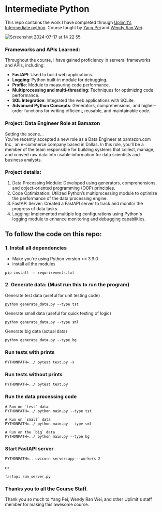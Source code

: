 # Intermediate Python
This repo contains the work I have completed through <a href="https://uplimit.com/course/intermediate-python">Uplimit's Intermediate python</a>.
Course taught by <a href="https://www.linkedin.com/in/pyemma/">Yang Pei</a> and <a href="https://www.linkedin.com/in/wendyranwei/">Wendy Ran Wei</a>. 

![Screenshot 2024-07-17 at 14 22 55](https://github.com/user-attachments/assets/53693d12-d2db-4389-9b22-249b2169e439)

### Frameworks and APIs Learned:
Throughout the course, I have gained proficiency in serveral frameworks and APIs, including: 
- __FastAPI__: Used to build web applications. 
- __Logging__: Python built-in module for debugging.
- __Profile__: Module to measuring code performance. 
- __Multiprocessing and multi-threading__: Techniques for optimizing code performance.
- __SQL Integration__: Integrated the web applications with SQLite.
- __Advanced Python Concepts__: Generators, comprehensions, and higher-order functions for writing efficient, reusable, and maintainable code.

###  Project: Data Engineer Role at Bamazon
Setting the scene... </br>
You've recently accepted a new role as a Data Engineer at bamazon.com Inc., an e-commerce company based in Dallas. In this role, you'll be a member of the team responsible for building systems that collect, manage, and convert raw data into usable information for data scientists and business analysts.

### Project details: 
1. Data Processing Module: Developed using generators, comprehensions, and object-oriented programming (OOP) principles.
2. Code Optimization: Utilized Python’s multiprocessing module to optimize the performance of the data processing engine.
3. FastAPI Server: Created a FastAPI server to track and monitor the progress of data tasks.
4. Logging: Implemented multiple log configurations using Python's logging module to enhance monitoring and debugging capabilities.

## To follow the code on this repo:
### 1. Install all dependencies
- Make you're using Python version >= 3.9.0
- Install all the modules
```
pip install -r requrirements.txt
```

### 2. Generate data: (Must run this to run the program)
Generate test data (useful for unit testing code)
```
python generate_data.py --type tst
```
Generate small data (useful for quick testing of logic)
```
python generate_data.py --type sml
```
Generate big data (actual data)
```
python generate_data.py --type bg
```

### Run tests with prints 
```
PYTHONPATH=../ pytest test.py -s
```

### Run tests without prints 
```
PYTHONPATH=../ pytest test.py
```

### Run the data processing code
````
# Run on `test` data
PYTHONPATH=../ python main.py --type tst

# Run on `small` data
PYTHONPATH=../ python main.py --type sml

# Run on the `big` data
PYTHONPATH=../ python main.py --type bg
````

### Start FastAPI server
````
PYTHONPATH=.. uvicorn server:app --workers 2
````
or
````
fastapi run server.py
````
### Thanks you to all the Course Staff.
Thank you so much to Yang Pei, Wendy Ran Wei, and other Uplimit's staff member for making this awesome course. 
